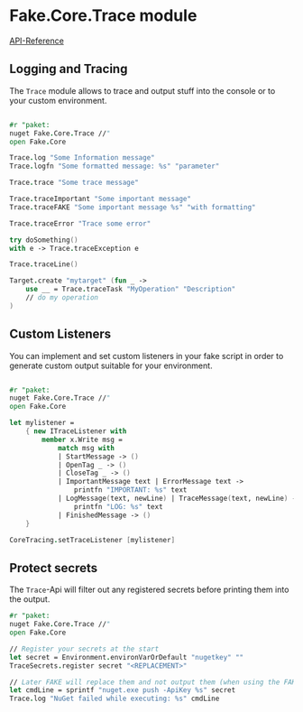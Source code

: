 # Fake.Core.Trace module

[API-Reference](apidocs/fake-core-trace.html)

## Logging and Tracing

The `Trace` module allows to trace and output stuff into the console or to your custom environment.

```fsharp

#r "paket:
nuget Fake.Core.Trace //"
open Fake.Core

Trace.log "Some Information message"
Trace.logfn "Some formatted message: %s" "parameter"

Trace.trace "Some trace message"

Trace.traceImportant "Some important message"
Trace.traceFAKE "Some important message %s" "with formatting"

Trace.traceError "Trace some error"

try doSomething()
with e -> Trace.traceException e

Trace.traceLine()

Target.create "mytarget" (fun _ ->
    use __ = Trace.traceTask "MyOperation" "Description"
    // do my operation
)

```

## Custom Listeners

You can implement and set custom listeners in your fake script in order to generate custom output suitable for your environment.

```fsharp

#r "paket:
nuget Fake.Core.Trace //"
open Fake.Core

let mylistener =
    { new ITraceListener with
        member x.Write msg =
            match msg with
            | StartMessage -> ()
            | OpenTag _ -> ()
            | CloseTag _ -> ()
            | ImportantMessage text | ErrorMessage text ->
                printfn "IMPORTANT: %s" text
            | LogMessage(text, newLine) | TraceMessage(text, newLine) ->
                printfn "LOG: %s" text
            | FinishedMessage -> ()
    }

CoreTracing.setTraceListener [mylistener]

```

## Protect secrets

The `Trace`-Api will filter out any registered secrets before printing them into the output.

```fsharp
#r "paket:
nuget Fake.Core.Trace //"
open Fake.Core

// Register your secrets at the start
let secret = Environment.environVarOrDefault "nugetkey" ""
TraceSecrets.register secret "<REPLACEMENT>"

// Later FAKE will replace them and not output them (when using the FAKE-Tracing capabilites)
let cmdLine = sprintf "nuget.exe push -ApiKey %s" secret
Trace.log "NuGet failed while executing: %s" cmdLine
```
